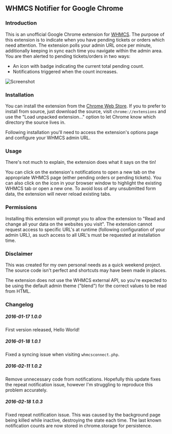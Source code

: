 ## WHMCS Notifier for Google Chrome

### Introduction
This is an unofficial Google Chrome extension for [WHMCS](https://www.whmcs.com). The purpose of this extension is to indicate when you have pending tickets or orders which need attention. The extension polls your admin URL once per minute, additionally keeping in sync each time you navigate within the admin area. You are then alerted to pending tickets/orders in two ways:

* An icon with badge indicating the current total pending count.
* Notifications triggered when the count increases.

![Screenshot](https://i.imgur.com/ybrqALT.jpg)

### Installation
You can install the extension from the [Chrome Web Store](https://chrome.google.com/webstore/detail/whmcs-notifier/hodfnepodddflpcilaccjbgfnkbgffjc). If you to prefer to install from source, just download the source, visit `chrome://extensions` and use the "Load unpacked extension..." option to let Chrome know which directory the source lives in.

Following installation you'll need to access the extension's options page and configure your WHMCS admin URL.

### Usage

There's not much to explain, the extension does what it says on the tin!

You can click on the extension's notifications to open a new tab on the appropriate WHMCS page (either pending orders or pending tickets). You can also click on the icon in your browser window to highlight the existing WHMCS tab or open a new one. To avoid loss of any unsubmitted form data, the extension will never reload existing tabs.

### Permissions
Installing this extension will prompt you to allow the extension to "Read and change all your data on the websites you visit". The extension cannot request access to specific URL's at runtime (following configuration of your admin URL), as such access to all URL's must be requested at installation time.

### Disclaimer
This was created for my own personal needs as a quick weekend project. The source code isn't perfect and shortcuts may have been made in places.

The extension does not use the WHMCS external API, so you're expected to be using the default admin theme ("blend") for the correct values to be read from HTML.

### Changelog

##### 2016-01-17 1.0.0
First version released, Hello World!

##### 2016-01-18 1.0.1
Fixed a syncing issue when visiting `whmcsconnect.php`.

##### 2016-02-11 1.0.2
Remove unnecessary code from notifications. Hopefully this update fixes the repeat notification issue, however I'm struggling to reproduce this problem accurately.

##### 2016-02-18 1.0.3
Fixed repeat notification issue. This was caused by the background page being killed while inactive, destroying the state each time. The last known notification counts are now stored in chrome.storage for persistence.
